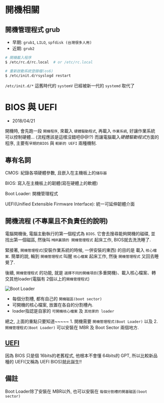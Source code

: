 # 開機相關

## 開機管理程式 grub

- 早期: `grub1`, `LILO`, `spfdisk (台灣很多人用)`
- 近期: `grub2`

```sh
# 開機載入程序
$ /etc/rc.d/rc.local  # or /etc/rc.local

# 重新啟動系統登錄檔(os6)
$ /etc/init.d/rsyslogd restart
```

`/etc/init.d/*` 這舊時代的 `systemV` 已經被新一代的 `systemd` 取代了



# BIOS 與 UEFI

- 2018/04/21

開機時, 會先跑一段 `開機程序`, 來載入 `硬體驅動程式`, 再載入 `作業系統`, 好讓作業系統可以控制硬體... (流程應該是這樣沒錯吧@@!?) 而讓電腦載入*硬體驅動程式*方面的程序, 主要有`早期的BIOS` 與 `較新的 UEFI` 兩種機制.


## 專有名詞

CMOS: 紀錄各項硬體參數, 且嵌入在主機板上的`儲存器`

BIOS: 寫入在主機板上的韌體(寫在硬體上的軟體)

Boot Loader: 開機管理程式

UEFI(Unified Extensible Firmware Interface): 統一可延伸韌體介面


## 開機流程 (不專業且不負責任的說明)

電腦開機後, 電腦主動執行的第一個程式為 `BIOS`. 它會去搜尋能夠開機的磁碟, 並找出第一個磁區, 然後叫 `MBR裏頭的 開機管理程式` 起床工作, BIOS就去洗洗睡了. 

緊接著, `開機管理程式`(安裝作業系統的時候, 一併安裝的東西) 的目的是 載入 `核心檔案`. 簡單的說, 輪到 `開機管理程式` 叫醒 `核心檔案` 起床工作, 然後 `開機管理程式` 又回去睡覺了.

後續, `開機管理程式` 的功能, 就是 `選擇不同的開機項目`(多重開機)、載入核心檔案、轉交其他loader(電腦有 2個以上的`開機管理程式`)

![Boot Loader](http://linux.vbird.org/linux_basic/0130designlinux/loader.gif)

- 每個分割槽, 都有自己的 `開機磁區(boot sector)`
- 可開機的核心檔案, 放置在各自的分割槽內.
- loader指認是自家的 `可開機核心檔案` 及 `其他家的 loader`

總之, 上面的重點只要知道~~~~~ 1. 開機需要 `開機管理程式(Boot Loader)` 以及 2. `開機管理程式(Boot Loader)` 可以安裝在 MBR 及 Boot Sector 兩個地方.


## [UEFI](https://www.techbang.com/posts/4361-fully-understand-uefi-bios-theory-and-actual-combat-3-liu-xiudian)

因為 BIOS 只是個 16bits的老舊程式, 他根本不會懂 64bits的 GPT, 所以比較新品種的 UEFI(又稱為 UEFI BIOS)就此誕生!!


## 備註

Boot Loader除了安裝在 MBR以外, 也可以安裝在 `每個分割槽的開基磁區(boot sector)`
